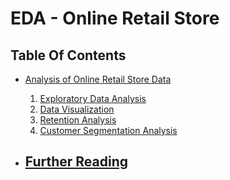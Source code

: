 # EDA - Online Retail Store

## Table Of Contents
- [Analysis of Online Retail Store Data]()
   1. [Exploratory Data Analysis]()
   2. [Data Visualization]()
   3. [Retention Analysis]()
   4. [Customer Segmentation Analysis]()

- [Further Reading]()
  - 